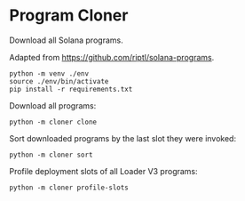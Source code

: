 # Program Cloner

Download all Solana programs.

Adapted from https://github.com/riptl/solana-programs.

```shell
python -m venv ./env
source ./env/bin/activate
pip install -r requirements.txt
```

Download all programs:

```shell
python -m cloner clone
```

Sort downloaded programs by the last slot they were invoked:

```shell
python -m cloner sort
```

Profile deployment slots of all Loader V3 programs:

```shell
python -m cloner profile-slots
```